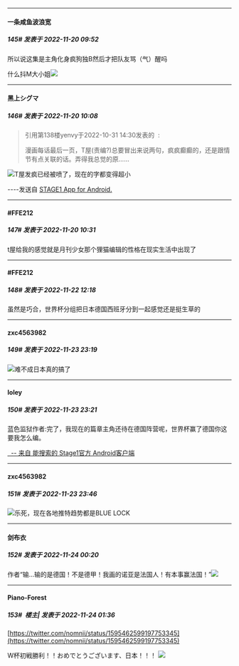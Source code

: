 

*****

####  一条咸鱼波浪宽  
##### 145#       发表于 2022-11-20 09:52

所以说这集是主角化身疯狗独B然后才把队友骂（气）醒吗

什么抖M大小姐<img src="https://static.saraba1st.com/image/smiley/face2017/065.png" referrerpolicy="no-referrer">



*****

####  黑上シグマ  
##### 146#       发表于 2022-11-20 10:08

<blockquote>引用第138楼yenvy于2022-10-31 14:30发表的  :

漫画每话最后一页，T屋(责编?)总要冒出来说两句，疯疯癫癫的，还是跟情节有点关联的话。弄得我总觉的原......</blockquote>
<img src="https://static.saraba1st.com/image/smiley/face2017/067.png" referrerpolicy="no-referrer">T屋发疯已经被喷了，现在的字都变得超小

----发送自 [STAGE1 App for Android.](http://stage1.5j4m.com/?1.37)



*****

####  #FFE212  
##### 147#       发表于 2022-11-20 10:31

t屋给我的感觉就是月刊少女那个狸猫编辑的性格在现实生活中出现了



*****

####  #FFE212  
##### 148#       发表于 2022-11-22 12:18

虽然是巧合，世界杯分组把日本德国西班牙分到一起感觉还是挺生草的



*****

####  zxc4563982  
##### 149#       发表于 2022-11-23 23:19

<img src="https://static.saraba1st.com/image/smiley/face2017/067.png" referrerpolicy="no-referrer">难不成日本真的搞了

*****

####  loley  
##### 150#       发表于 2022-11-23 23:21

蓝色监狱作者:完了，我现在的篇章主角还待在德国阵营呢，世界杯赢了德国你这要我怎么编。

[  -- 来自 能搜索的 Stage1官方 Android客户端](https://www.coolapk.com/apk/140634)



*****

####  zxc4563982  
##### 151#       发表于 2022-11-23 23:46

<img src="https://static.saraba1st.com/image/smiley/face2017/066.png" referrerpolicy="no-referrer">乐死，现在各地推特趋势都是BLUE LOCK



*****

####  剑布衣  
##### 152#       发表于 2022-11-24 00:20

作者“输...输的是德国！不是德甲！我画的诺亚是法国人！有本事赢法国！”<img src="https://static.saraba1st.com/image/smiley/face2017/067.png" referrerpolicy="no-referrer">



*****

####  Piano-Forest  
##### 153#         楼主| 发表于 2022-11-24 01:36

[https://twitter.com/nomnii/status/1595462599197753345](https://twitter.com/nomnii/status/1595462599197753345)

W杯初戦勝利！！おめでとうございます、日本！！！
<img src="https://p.sda1.dev/8/9254d71633fb16d67ddbfe470a5588e3/20221124_013324.jpg" referrerpolicy="no-referrer">

